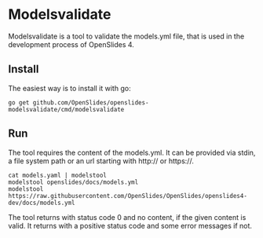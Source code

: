 # Modelsvalidate

Modelsvalidate is a tool to validate the models.yml file, that is used in the
development process of OpenSlides 4.


## Install

The easiest way is to install it with go:

```
go get github.com/OpenSlides/openslides-modelsvalidate/cmd/modelsvalidate
```


## Run

The tool requires the content of the models.yml. It can be provided via stdin, a
file system path or an url starting with http:// or https://.


```
cat models.yaml | modelstool
modelstool openslides/docs/models.yml
modelstool https://raw.githubusercontent.com/OpenSlides/OpenSlides/openslides4-dev/docs/models.yml
```

The tool returns with status code 0 and no content, if the given content is
valid. It returns with a positive status code and some error messages if not.